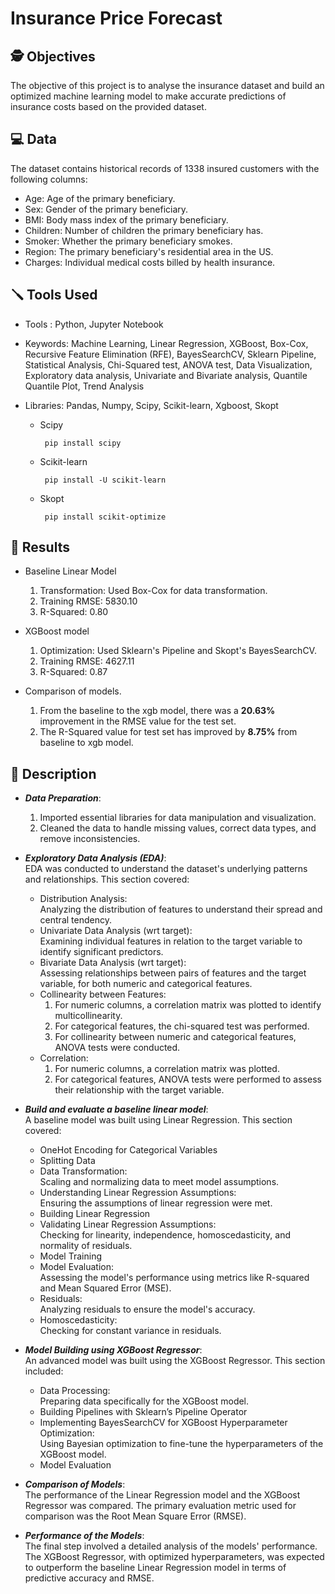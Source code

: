 # Insurance Price Forecast 

## 🕵️ Objectives
The objective of this project is to analyse the insurance dataset and build an optimized machine learning model to make accurate predictions of insurance costs based on the provided dataset. 

## 💻 Data
The dataset contains historical records of 1338 insured customers with the following columns:
* Age: Age of the primary beneficiary.
* Sex: Gender of the primary beneficiary.
* BMI: Body mass index of the primary beneficiary.
* Children: Number of children the primary beneficiary has.
* Smoker: Whether the primary beneficiary smokes.
* Region: The primary beneficiary's residential area in the US.
* Charges: Individual medical costs billed by health insurance.

## 🪛 Tools Used

* Tools : Python, Jupyter Notebook
  
* Keywords: Machine Learning, Linear Regression, XGBoost, Box-Cox, Recursive Feature Elimination (RFE), BayesSearchCV, Sklearn Pipeline, Statistical Analysis, Chi-Squared test, ANOVA test, Data Visualization, Exploratory data analysis, Univariate and Bivariate analysis, Quantile Quantile Plot, Trend Analysis
  
* Libraries: Pandas, Numpy, Scipy, Scikit-learn, Xgboost, Skopt
  <ul>
  <li>Scipy</li>
  
       pip install scipy
  </ul>
  <ul>
  <li>Scikit-learn</li>
  
       pip install -U scikit-learn
  </ul>
  <ul>
  <li>Skopt</li>
  
       pip install scikit-optimize
  </ul>
  
## 🔖 Results
<!--* EDA
    1. After performing the EDA (from correlation section) it can be concluded that the children column has a low correlation to the target (charges).
    2. On the other hand for categorical features, from chi-squared test it is observed that sex and smoker have correlated to each other.
    3. From ANOVA test, it is seen that the column region is correlated to bmi.
    4. The features sex and region have low correlation with target (charges).
   --> 
* Baseline Linear Model
    1. Transformation: Used Box-Cox for data transformation.
    2. Training RMSE: 5830.10
    3. R-Squared: 0.80
* XGBoost model
   1. Optimization: Used Sklearn's Pipeline and Skopt's BayesSearchCV.
   2. Training RMSE: 4627.11
   3. R-Squared: 0.87
      
* Comparison of models.
  1. From the baseline to the xgb model, there was a **20.63%** improvement in the RMSE value for the test set.
  2. The R-Squared value for test set has improved by **8.75%** from baseline to xgb model.
     
## 📝 Description 

* _**Data Preparation**_:
  1. Imported essential libraries for data manipulation and visualization.
  2. Cleaned the data to handle missing values, correct data types, and remove inconsistencies.
     
* _**Exploratory Data Analysis (EDA)**_:
<br>EDA was conducted to understand the dataset's underlying patterns and relationships. This section covered:
  * Distribution Analysis: <br> Analyzing the distribution of features to understand their spread and central tendency.
  * Univariate Data Analysis (wrt target):<br>Examining individual features in relation to the target variable to identify significant predictors.
  * Bivariate Data Analysis (wrt target): <br>Assessing relationships between pairs of features and the target variable, for both numeric and categorical features.
  * Collinearity between Features:
    1. For numeric columns, a correlation matrix was plotted to identify multicollinearity.
    2. For categorical features, the chi-squared test was performed.
    3. For collinearity between numeric and categorical features, ANOVA tests were conducted.
  * Correlation:
    1. For numeric columns, a correlation matrix was plotted.
    2. For categorical features, ANOVA tests were performed to assess their relationship with the target variable.

* _**Build and evaluate a baseline linear model**_:
<br> A baseline model was built using Linear Regression. This section covered:
  * OneHot Encoding for Categorical Variables
  * Splitting Data
  * Data Transformation: <br>Scaling and normalizing data to meet model assumptions.
  * Understanding Linear Regression Assumptions: <br>Ensuring the assumptions of linear regression were met.
  * Building Linear Regression
  * Validating Linear Regression Assumptions:<br> Checking for linearity, independence, homoscedasticity, and normality of residuals.
  * Model Training
  * Model Evaluation: <br>Assessing the model's performance using metrics like R-squared and Mean Squared Error (MSE).
  * Residuals: <br>Analyzing residuals to ensure the model's accuracy.
  * Homoscedasticity: <br>Checking for constant variance in residuals.

* _**Model Building using XGBoost Regressor**_:
<br> An advanced model was built using the XGBoost Regressor. This section included:
  * Data Processing: <br> Preparing data specifically for the XGBoost model.
  * Building Pipelines with Sklearn’s Pipeline Operator
  * Implementing BayesSearchCV for XGBoost Hyperparameter Optimization: <br> Using Bayesian optimization to fine-tune the hyperparameters of the XGBoost model.
  * Model Evaluation
    
* _**Comparison of Models**_:
<br> The performance of the Linear Regression model and the XGBoost Regressor was compared. The primary evaluation metric used for comparison was the Root Mean Square Error (RMSE).

* _**Performance of the Models**_:
<br>The final step involved a detailed analysis of the models' performance. The XGBoost Regressor, with optimized hyperparameters, was expected to outperform the baseline Linear Regression model in terms of predictive accuracy and RMSE.

<!--
# Introduction
Insurance companies cover several health and property related costs. Medical expenditures, house and car damage, fire incidents, and financial losses can all be included among these outlays. Traditionally, computing insurance rates requires a lot of manual labor and effort to fit the ever more complicated data.

Insurance firms must have a consistent method to forecast healthcare costs and guarantee their profitability if they are to survive. Our aim is to design a machine learning model that forecasts the charges or payments made by the health insurance company, therefore guiding the rates and maintaining profitability.

-->

<!--
# Detailed Description

3. Exploratory Data Analysis (EDA)
EDA was conducted to understand the dataset's underlying patterns and relationships. This section covered:

Distribution Analysis: Analyzing the distribution of features to understand their spread and central tendency.
Univariate Data Analysis (wrt target): Examining individual features in relation to the target variable to identify significant predictors.
Bivariate Data Analysis (wrt target): Assessing relationships between pairs of features and the target variable, for both numeric and categorical features.
Collinearity between Features:
For numeric columns, a correlation matrix was plotted to identify multicollinearity.
For categorical features, the chi-squared test was performed.
For collinearity between numeric and categorical features, ANOVA tests were conducted.
Correlation:
For numeric columns, a correlation matrix was plotted.
For categorical features, ANOVA tests were performed to assess their relationship with the target variable.
4. Baseline Model Building
A baseline model was built using Linear Regression. This section covered:

OneHot Encoding for Categorical Variables: Converting categorical variables into a numerical format using one-hot encoding.
Splitting Data: Dividing the dataset into training and testing sets.
Data Transformation: Scaling and normalizing data to meet model assumptions.
Understanding Linear Regression Assumptions: Ensuring the assumptions of linear regression were met.
Implementing Linear Regression: Building the linear regression model.
Validating Linear Regression Assumptions: Checking for linearity, independence, homoscedasticity, and normality of residuals.
Model Training: Training the model on the training data.
Model Evaluation: Assessing the model's performance using metrics like R-squared and Mean Squared Error (MSE).
Residuals: Analyzing residuals to ensure the model's accuracy.
Homoscedasticity: Checking for constant variance in residuals.
5. Model Building using XGBoost Regressor
An advanced model was built using the XGBoost Regressor. This section included:

Data Processing: Preparing data specifically for the XGBoost model.
Building Pipelines with Sklearn’s Pipeline Operator: Creating streamlined workflows for data preprocessing and model training.
Implementing BayesSearchCV for XGBoost Hyperparameter Optimization: Using Bayesian optimization to fine-tune the hyperparameters of the XGBoost model.
Model Evaluation: Evaluating the model's performance using appropriate metrics.
-->
